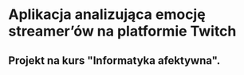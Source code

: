 # Aplikacja analizująca emocję streamer’ów na platformie Twitch
## Projekt na kurs "Informatyka afektywna".
